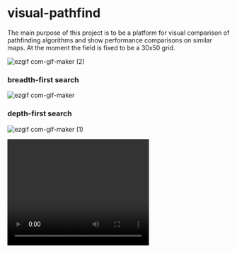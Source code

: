 # visual-pathfind
The main purpose of this project is to be a platform for visual comparison of pathfinding algorithms and show performance comparisons on similar maps.
At the moment the field is fixed to be a 30x50 grid.

![ezgif com-gif-maker (2)](https://user-images.githubusercontent.com/35083414/159813376-62de6372-7338-4b30-92c1-a859966205e5.gif)

### breadth-first search
![ezgif com-gif-maker](https://user-images.githubusercontent.com/35083414/159812924-8f71804b-35a2-431b-8cd9-c686f883b6e2.gif)

### depth-first search
![ezgif com-gif-maker (1)](https://user-images.githubusercontent.com/35083414/159812954-4097d2f8-bb02-4096-afab-762a1e0eea69.gif)

<video width="320" height="240" controls>
  <source src="https://user-images.githubusercontent.com/35083414/159812954-4097d2f8-bb02-4096-afab-762a1e0eea69.gif" type="gif">
</video>
